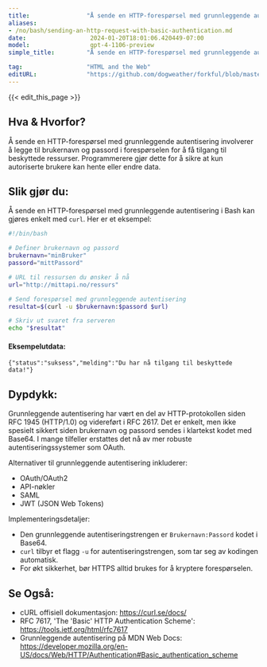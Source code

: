 ```yaml
---
title:                "Å sende en HTTP-forespørsel med grunnleggende autentisering"
aliases:
- /no/bash/sending-an-http-request-with-basic-authentication.md
date:                  2024-01-20T18:01:06.420449-07:00
model:                 gpt-4-1106-preview
simple_title:         "Å sende en HTTP-forespørsel med grunnleggende autentisering"

tag:                  "HTML and the Web"
editURL:              "https://github.com/dogweather/forkful/blob/master/content/no/bash/sending-an-http-request-with-basic-authentication.md"
---
```


{{< edit_this_page >}}

## Hva & Hvorfor?
Å sende en HTTP-forespørsel med grunnleggende autentisering involverer å legge til brukernavn og passord i forespørselen for å få tilgang til beskyttede ressurser. Programmerere gjør dette for å sikre at kun autoriserte brukere kan hente eller endre data.

## Slik gjør du:
Å sende en HTTP-forespørsel med grunnleggende autentisering i Bash kan gjøres enkelt med `curl`. Her er et eksempel:

```Bash
#!/bin/bash

# Definer brukernavn og passord
brukernavn="minBruker"
passord="mittPassord"

# URL til ressursen du ønsker å nå
url="http://mittapi.no/ressurs"

# Send forespørsel med grunnleggende autentisering
resultat=$(curl -u $brukernavn:$passord $url)

# Skriv ut svaret fra serveren
echo "$resultat"
```

#### Eksempelutdata:
```
{"status":"suksess","melding":"Du har nå tilgang til beskyttede data!"}
```

## Dypdykk:
Grunnleggende autentisering har vært en del av HTTP-protokollen siden RFC 1945 (HTTP/1.0) og videreført i RFC 2617. Det er enkelt, men ikke spesielt sikkert siden brukernavn og passord sendes i klartekst kodet med Base64. I mange tilfeller erstattes det nå av mer robuste autentiseringssystemer som OAuth.

Alternativer til grunnleggende autentisering inkluderer:
- OAuth/OAuth2
- API-nøkler
- SAML
- JWT (JSON Web Tokens)

Implementeringsdetaljer:
- Den grunnleggende autentiseringstrengen er `Brukernavn:Passord` kodet i Base64.
- `curl` tilbyr et flagg `-u` for autentiseringstrengen, som tar seg av kodingen automatisk.
- For økt sikkerhet, bør HTTPS alltid brukes for å kryptere forespørselen.

## Se Også:
- cURL offisiell dokumentasjon: https://curl.se/docs/
- RFC 7617, 'The 'Basic' HTTP Authentication Scheme': https://tools.ietf.org/html/rfc7617
- Grunnleggende autentisering på MDN Web Docs: https://developer.mozilla.org/en-US/docs/Web/HTTP/Authentication#Basic_authentication_scheme
